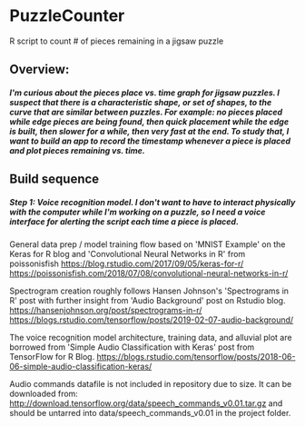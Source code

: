 # PuzzleCounter
R script to count # of pieces remaining in a jigsaw puzzle

## Overview: 
##### I'm curious about the pieces place vs. time graph for jigsaw puzzles. I suspect that there is a characteristic shape, or set of shapes, to the curve that are similar between puzzles. For example: no pieces placed while edge pieces are being found, then quick placement while the edge is built, then slower for a while, then very fast at the end. To study that, I want to build an app to record the timestamp whenever a piece is placed and plot pieces remaining vs. time.

## Build sequence
##### Step 1: Voice recognition model. I don't want to have to interact physically with the computer while I'm working on a puzzle, so I need a voice interface for alerting the script each time a piece is placed.

General data prep / model training flow based on 'MNIST Example' on the Keras for R blog and 'Convolutional Neural Networks in R' from poissonisfish
https://blog.rstudio.com/2017/09/05/keras-for-r/
https://poissonisfish.com/2018/07/08/convolutional-neural-networks-in-r/

Spectrogram creation roughly follows Hansen Johnson's 'Spectrograms in R' post with further insight from 'Audio Background' post on Rstudio blog.
https://hansenjohnson.org/post/spectrograms-in-r/
https://blogs.rstudio.com/tensorflow/posts/2019-02-07-audio-background/

The voice recognition model architecture, training data, and alluvial plot are borrowed from 'Simple Audio Classification with Keras' post from TensorFlow for R Blog. https://blogs.rstudio.com/tensorflow/posts/2018-06-06-simple-audio-classification-keras/

Audio commands datafile is not included in repository due to size. It can be downloaded from: http://download.tensorflow.org/data/speech_commands_v0.01.tar.gz and should be untarred into data/speech_commands_v0.01 in the project folder.
